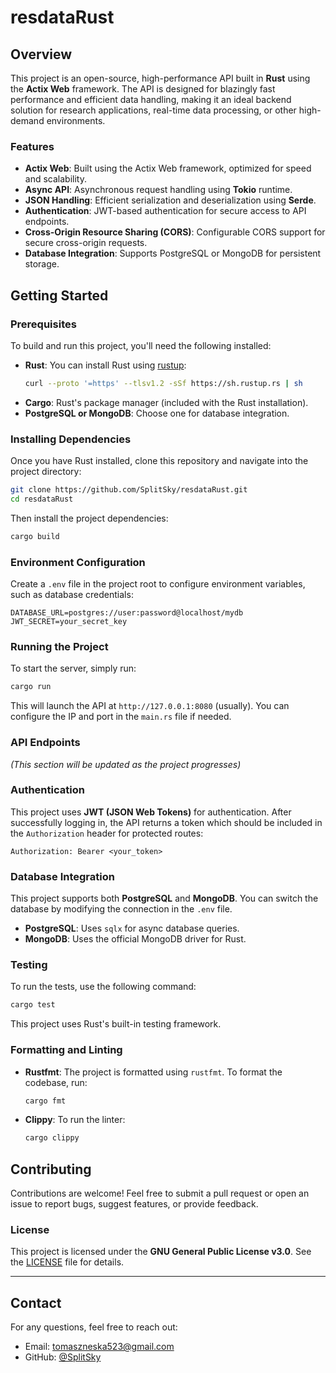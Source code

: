 # resdataRust

## Overview

This project is an open-source, high-performance API built in **Rust** using the **Actix Web** framework. The API is designed for blazingly fast performance and efficient data handling, making it an ideal backend solution for research applications, real-time data processing, or other high-demand environments.

### Features
- **Actix Web**: Built using the Actix Web framework, optimized for speed and scalability.
- **Async API**: Asynchronous request handling using **Tokio** runtime.
- **JSON Handling**: Efficient serialization and deserialization using **Serde**.
- **Authentication**: JWT-based authentication for secure access to API endpoints.
- **Cross-Origin Resource Sharing (CORS)**: Configurable CORS support for secure cross-origin requests.
- **Database Integration**: Supports PostgreSQL or MongoDB for persistent storage.

## Getting Started

### Prerequisites

To build and run this project, you'll need the following installed:

- **Rust**: You can install Rust using [rustup](https://rustup.rs/):
  ```bash
  curl --proto '=https' --tlsv1.2 -sSf https://sh.rustup.rs | sh
  ```
- **Cargo**: Rust's package manager (included with the Rust installation).
- **PostgreSQL or MongoDB**: Choose one for database integration.

### Installing Dependencies

Once you have Rust installed, clone this repository and navigate into the project directory:

```bash
git clone https://github.com/SplitSky/resdataRust.git
cd resdataRust
```

Then install the project dependencies:

```bash
cargo build
```

### Environment Configuration

Create a `.env` file in the project root to configure environment variables, such as database credentials:

```
DATABASE_URL=postgres://user:password@localhost/mydb
JWT_SECRET=your_secret_key
```

### Running the Project

To start the server, simply run:

```bash
cargo run
```

This will launch the API at `http://127.0.0.1:8080` (usually). You can configure the IP and port in the `main.rs` file if needed.

### API Endpoints

*(This section will be updated as the project progresses)*

### Authentication

This project uses **JWT (JSON Web Tokens)** for authentication. After successfully logging in, the API returns a token which should be included in the `Authorization` header for protected routes:

```http
Authorization: Bearer <your_token>
```

### Database Integration

This project supports both **PostgreSQL** and **MongoDB**. You can switch the database by modifying the connection in the `.env` file.

- **PostgreSQL**: Uses `sqlx` for async database queries.
- **MongoDB**: Uses the official MongoDB driver for Rust.

### Testing

To run the tests, use the following command:

```bash
cargo test
```

This project uses Rust's built-in testing framework.

### Formatting and Linting

- **Rustfmt**: The project is formatted using `rustfmt`. To format the codebase, run:
  ```bash
  cargo fmt
  ```
- **Clippy**: To run the linter:
  ```bash
  cargo clippy
  ```

## Contributing

Contributions are welcome! Feel free to submit a pull request or open an issue to report bugs, suggest features, or provide feedback.

### License

This project is licensed under the **GNU General Public License v3.0**. See the [LICENSE](./LICENSE) file for details.

---

## Contact

For any questions, feel free to reach out:

- Email: [tomaszneska523@gmail.com](mailto:tomaszneska523@gmail.com)
- GitHub: [@SplitSky](https://github.com/SplitSky)

